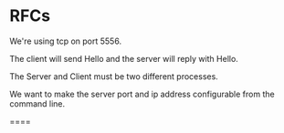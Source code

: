 RFCs
====
We're using tcp on port 5556. 

The client will send Hello and the server will reply with Hello. 

The Server and Client must be two different processes.

We want to make the server port and ip address configurable from the command line.

====
